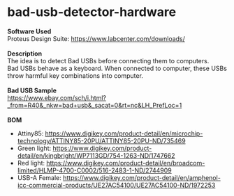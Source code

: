 # bad-usb-detector-hardware
<strong>Software Used</strong> <br />
Proteus Design Suite: https://www.labcenter.com/downloads/ <br /> <br />
<strong>Description</strong> <br />
The idea is to detect Bad USBs before connecting them to computers. <br />
Bad USBs behave as a keyboard. When connected to computer, these USBs throw harmful key combinations into computer. <br /> <br />
<strong>Bad USB Sample</strong> <br />
https://www.ebay.com/sch/i.html?_from=R40&_nkw=bad+usb&_sacat=0&rt=nc&LH_PrefLoc=1 <br /> <br />
<strong>BOM</strong>
- Attiny85: https://www.digikey.com/product-detail/en/microchip-technology/ATTINY85-20PU/ATTINY85-20PU-ND/735469
- Green light: https://www.digikey.com/product-detail/en/kingbright/WP7113GD/754-1263-ND/1747662
- Red light: https://www.digikey.com/product-detail/en/broadcom-limited/HLMP-4700-C0002/516-2483-1-ND/2744909
- USB-A Female: https://www.digikey.com/product-detail/en/amphenol-icc-commercial-products/UE27AC54100/UE27AC54100-ND/1972253 
